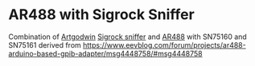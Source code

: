 # AR488 with Sigrock Sniffer

Combination of [Artgodwin](https://github.com/artgodwin) [Sigrock sniffer](https://github.com/artgodwin/Sigrok-sniffer) and [AR488](https://github.com/artgodwin/AR488-32u4-PCB) with SN75160 and SN75161 derived from https://www.eevblog.com/forum/projects/ar488-arduino-based-gpib-adapter/msg4448758/#msg4448758
